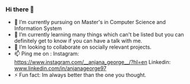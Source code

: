 ### Hi there 👋

<!--
**Anjana97/Anjana97** is a ✨ _special_ ✨ repository because its `README.md` (this file) appears on your GitHub profile.

Here are some ideas to get you started: -->

- 🔭 I’m currently pursuing on Master's in Computer Science and Information System
- 🌱 I’m currently learning many things which can't be listed but you can definitely get to know if you can have a talk with me.
- 👯 I’m looking to collaborate on socially relevant projects.
- 📫 Ping me on :  Instagram: https://www.instagram.com/__anjana_george__/?hl=en
                   Linkedin: www.linkedin.com/in/anjanageorge97
- ⚡ Fun fact: Im always better than the one you thought.
